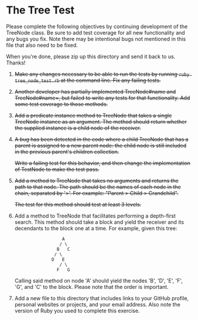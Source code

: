 # The Tree Test

Please complete the following objectives by continuing development of the
TreeNode class. Be sure to add test coverage for all new functionality and
any bugs you fix. Note there may be intentional bugs not mentioned in this
file that also need to be fixed.

When you're done, please zip up this directory and send it back to us. Thanks!

1.  ~~Make any changes necessary to be able to run the tests by running
    `ruby tree_node_test.rb` at the command line. Fix any failing tests.~~

2.  ~~Another developer has partially implemented TreeNode#name and
    TreeNode#name=, but failed to write any tests for that functionality. Add
    some test coverage to those methods.~~

3.  ~~Add a predicate instance method to TreeNode that takes a single TreeNode
    instance as an argument. The method should return whether the supplied
    instance is a child node of the receiver.~~

4.  ~~A bug has been detected in the code where a child TreeNode that has a
    parent is assigned to a new parent node: the child node is still included
    in the previous parent's children collection.~~

    ~~Write a failing test for this behavior, and then change the implementation
    of TestNode to make the test pass.~~

5.  ~~Add a method to TreeNode that takes no arguments and returns the path to
    that node. The path should be the names of each node in the chain,
    separated by '>'. For example: "Parent > Child > Grandchild".~~

    ~~The test for this method should test at least 3 levels.~~

6.  Add a method to TreeNode that facilitates performing a depth-first search.
    This method should take a block and yield the receiver and its decendants
    to the block one at a time. For example, given this tree:

                          A
                         / \
                        B   C
                       / \
                      D   E
                         / \
                        F   G

    Calling said method on node 'A' should yield the nodes 'B', 'D', 'E', 'F',
    'G', and 'C' to the block. Please note that the order is important.

7.  Add a new file to this directory that includes links to your GitHub
    profile, personal websites or projects, and your email address. Also
    note the version of Ruby you used to complete this exercise.

